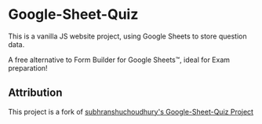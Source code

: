 Google-Sheet-Quiz
====================
This is a vanilla JS website project, using Google Sheets to store question data.

A free alternative to Form Builder for Google Sheets™, ideal for Exam preparation!

## Attribution
This project is a fork of [subhranshuchoudhury's Google-Sheet-Quiz Project](https://github.com/subhranshuchoudhury/Google-Sheet-Quiz)
